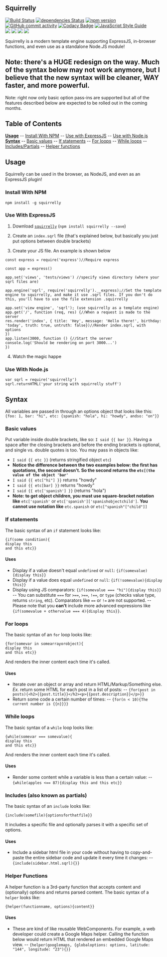 ## Squirrelly
[![Build Status](https://travis-ci.org/nebrelbug/squirrelly.svg?branch=master)](https://travis-ci.org/nebrelbug/squirrelly) [![dependencies Status](https://david-dm.org/nebrelbug/squirrelly/status.svg)](https://david-dm.org/nebrelbug/squirrelly) [![npm version](https://img.shields.io/npm/v/squirrelly.svg)](https://www.npmjs.com/package/squirrelly) [![GitHub commit activity](https://img.shields.io/github/commit-activity/y/nebrelbug/squirrelly.svg)](https://github.com/nebrelbug/squirrelly) [![Codacy Badge](https://api.codacy.com/project/badge/Grade/b848f0c508e841cf8fd3ab7308cfee34)](https://www.codacy.com/app/nebrelbug/squirrelly?utm_source=github.com&amp;utm_medium=referral&amp;utm_content=nebrelbug/squirrelly&amp;utm_campaign=Badge_Grade) [![JavaScript Style Guide](https://img.shields.io/badge/code_style-standard-brightgreen.svg)](https://standardjs.com)  
[![](https://img.shields.io/github/forks/nebrelbug/squirrelly.svg?style=social&label=Fork)](https://github.com/nebrelbug/squirrelly/fork) [![](https://img.shields.io/github/stars/nebrelbug/squirrelly.svg?style=social&label=Stars)](https://github.com/nebrelbug/squirrelly) [![](https://img.shields.io/github/watchers/nebrelbug/squirrelly.svg?style=social&label=Watch)](https://github.com/nebrelbug/squirrelly) [![](https://img.shields.io/github/followers/nebrelbug.svg?style=social&label=Follow)](https://github.com/nebrelbug/squirrelly)

Squirrelly is a modern template engine supporting ExpressJS, in-browser functions, and even use as a standalone Node.JS module! 


## Note: there's a HUGE redesign on the way. Much of the syntax below may not work anymore, but I believe that the new syntax will be cleaner, WAY faster, and more powerful.

Note: right now only basic option pass-ins are supported but all of the features described below are expected to be rolled out in the coming months.
## Table of Contents
[**Usage**](#usage)
--  [Install With NPM](#install-with-npm)
-- [Use with ExpressJS](#use-with-expressjs)
-- [Use with Node.js](#nodejs)
[**Syntax**](#syntax)
-- [Basic values](#basic-values)
-- [If statements](#if-statements)
-- [For loops](#for-loops)
-- [While loops](#while-loops)
-- [Includes/Partials](#includes-also-known-as-partials)
-- [Helper functions](#helper-functions)

## Usage
Squirrelly can be used in the browser, as NodeJS, and even as an ExpressJS plugin!
### Install With NPM
`npm install -g squirrelly`
### Use With ExpressJS
1. Download [`squirrelly`](https://www.npmjs.com/package/squirrelly) (`npm install squirrelly --save`)

2. Create an `index.sqrl` file (that's explained below, but basically you just put options between double brackets)

3. Create your JS file. An example is shown below
```
const express = require('express')//Require express

const app = express()

app.set('views', 'tests/views') //specify views directory (where your sqrl files are)

app.engine('sqrl', require('squirrelly').__express);//Set the template engine to squirrelly, and make it use .sqrl files. If you don't do this, you'll have to use the file extension .squirrelly

app.set('view engine', 'sqrl'); (use squirrelly as a template engine)
app.get('/', function (req, res) {//When a request is made to the server
res.render('index', { title: 'Hey', message: 'Hello there!', birthday: 'today', truth: true, untruth: false})//Render index.sqrl, with options
})
app.listen(3000, function () {//Start the server
console.log('Should be rendering on port 3000...')
})
```
4. Watch the magic happe
### Use With Node.js
```
var sqrl = require('squirrelly')
sqrl.returnHTML('your string with squirrelly stuff')
```
## Syntax
All variables are passed in through an options object that looks like this: `{foo: 1, bar: "hi", etc: {spanish: "hola", hi: "howdy", andso: "on"}}`

### Basic values

Put variable inside double brackets, like so: `I said {{ bar }}`. Having a space after the closing brackets and before the ending brackets is optional, and single vs. double quotes is too. You may pass in objects like:
- `I said {{ etc }}`  (returns stringified object `etc`)
- **Notice the difference between the two examples below: the first has quotations, the second doesn't. So the second returns the `etc[(the value of the object 'bar'`**
- `I said {{ etc["hi"] }}` returns "howdy"
- `I said {{ etc[bar] }}` returns "howdy"
- `I said {{ etc['spanish'] }}` (returns "hola")
- **Note: to get object children, you must use square-bracket notation like** `etc['spanish'` or `etc['spanish']['spanishobjectchild']`. **You cannot use notation like** `etc.spanish` or  `etc["spanish"["child"]]`

### If statements
The basic syntax of an `if` statement looks like: 
```
{if(some condition){
display this
and this etc}}
```
#### Uses
- Display if a value doesn't equal `undefined` or `null`: `{if(somevalue){display this}}`
- Display if a value does equal `undefined` or `null`: `{if(!somevalue){display this}}`
- Display using JS comparators: `{if(somevalue === "hi"){display this}}`
-- You can substitute `===` for `>==`, `>==`, `!==`, or `type` (checks value type, returns `string`, etc). Comparators like `==` or `!=` are not supported.
-- Please note that you **can't** include more advanced expressions like `{if(somevalue + othervalue === 4){display this}}`.

### For loops

The basic syntax of an `for` loop looks like: 
```
{for(somevar in somearrayorobject){
display this
and this etc}}
```
And renders the inner content each time it's called.

#### Uses
- Iterate over an object or array and return HTML/Markup/Something else. *Ex.* return some HTML for each post in a list of posts:
-- `{for(post in posts){<h2>{{post.title}}</h2><p>{{post.description}}</p>}}`
- Return some code a certain number of times:
-- `{for(n < 10){The current number is {{n}}}}`

### While loops

The basic syntax of a `while` loop looks like: 
```
{while(somevar === somevalue){
display this
and this etc}}
```
And renders the inner content each time it's called.

#### Uses
- Render some content while a variable is less than a certain value:
-- `{while(apples <== 87){display this and this etc}}`

### Includes (also known as partials)

The basic syntax of an `include` looks like: 
```
{include(somefile){optionsforthatfile}}
```
It includes a specific file and optionally parses it with a specific set of options.

#### Uses
- Include a sidebar html file in your code without having to copy-and-paste the entire sidebar code and update it every time it changes:
-- `{include(sidebar.html.sqrl){}}`

### Helper Functions
A helper function is a 3rd-party function that accepts content and (optionally) options and returns parsed content.
The basic syntax of a `helper` looks like: 
```
{helper(functionname, options){content}}
```

#### Uses
- These are kind of like reusable WebComponents. For example, a web developer could create a Google Maps helper. Calling the function below would return HTML that rendered an embedded Google Maps view.
-- `{helper(googlemaps, {globaloptions: options, latitude: "144", longitude: "23"){}}`

